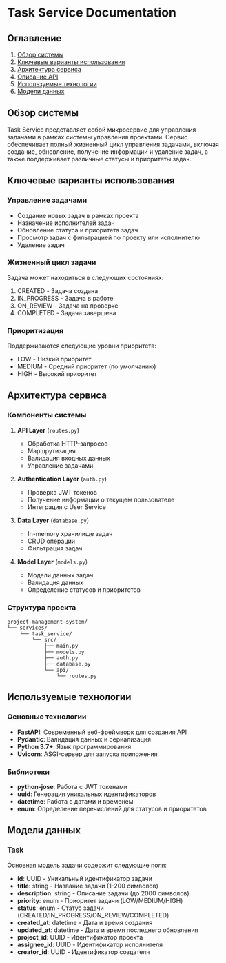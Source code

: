 # Task Service Documentation

## Оглавление
1. [Обзор системы](#обзор-системы)
2. [Ключевые варианты использования](#ключевые-варианты-использования)
3. [Архитектура сервиса](#архитектура-сервиса)
4. [Описание API](#описание-api)
5. [Используемые технологии](#используемые-технологии)
6. [Модели данных](#модели-данных)

## Обзор системы
Task Service представляет собой микросервис для управления задачами в рамках системы управления проектами. Сервис обеспечивает полный жизненный цикл управления задачами, включая создание, обновление, получение информации и удаление задач, а также поддерживает различные статусы и приоритеты задач.

## Ключевые варианты использования

### Управление задачами
- Создание новых задач в рамках проекта
- Назначение исполнителей задач
- Обновление статуса и приоритета задач
- Просмотр задач с фильтрацией по проекту или исполнителю
- Удаление задач

### Жизненный цикл задачи
Задача может находиться в следующих состояниях:
1. CREATED - Задача создана
2. IN_PROGRESS - Задача в работе
3. ON_REVIEW - Задача на проверке
4. COMPLETED - Задача завершена

### Приоритизация
Поддерживаются следующие уровни приоритета:
- LOW - Низкий приоритет
- MEDIUM - Средний приоритет (по умолчанию)
- HIGH - Высокий приоритет

## Архитектура сервиса

### Компоненты системы
1. **API Layer** (`routes.py`)
   - Обработка HTTP-запросов
   - Маршрутизация
   - Валидация входных данных
   - Управление задачами

2. **Authentication Layer** (`auth.py`)
   - Проверка JWT токенов
   - Получение информации о текущем пользователе
   - Интеграция с User Service

3. **Data Layer** (`database.py`)
   - In-memory хранилище задач
   - CRUD операции
   - Фильтрация задач

4. **Model Layer** (`models.py`)
   - Модели данных задач
   - Валидация данных
   - Определение статусов и приоритетов

### Структура проекта
```
project-management-system/
└── services/
    └── task_service/
        └── src/
            ├── main.py
            ├── models.py
            ├── auth.py
            ├── database.py
            └── api/
                └── routes.py
```

## Используемые технологии

### Основные технологии
- **FastAPI**: Современный веб-фреймворк для создания API
- **Pydantic**: Валидация данных и сериализация
- **Python 3.7+**: Язык программирования
- **Uvicorn**: ASGI-сервер для запуска приложения

### Библиотеки
- **python-jose**: Работа с JWT токенами
- **uuid**: Генерация уникальных идентификаторов
- **datetime**: Работа с датами и временем
- **enum**: Определение перечислений для статусов и приоритетов

## Модели данных

### Task
Основная модель задачи содержит следующие поля:
- **id**: UUID - Уникальный идентификатор задачи
- **title**: string - Название задачи (1-200 символов)
- **description**: string - Описание задачи (до 2000 символов)
- **priority**: enum - Приоритет задачи (LOW/MEDIUM/HIGH)
- **status**: enum - Статус задачи (CREATED/IN_PROGRESS/ON_REVIEW/COMPLETED)
- **created_at**: datetime - Дата и время создания
- **updated_at**: datetime - Дата и время последнего обновления
- **project_id**: UUID - Идентификатор проекта
- **assignee_id**: UUID - Идентификатор исполнителя
- **creator_id**: UUID - Идентификатор создателя
